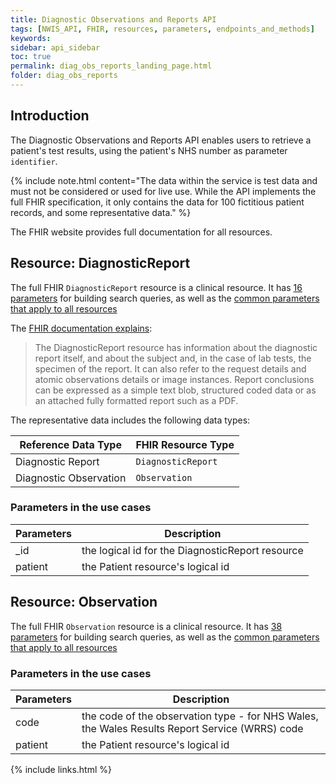 ```yaml
---
title: Diagnostic Observations and Reports API
tags: [NWIS_API, FHIR, resources, parameters, endpoints_and_methods]
keywords: 
sidebar: api_sidebar
toc: true
permalink: diag_obs_reports_landing_page.html
folder: diag_obs_reports
---
```


## Introduction 

The Diagnostic Observations and Reports API enables users to retrieve a patient's test results, using the patient's NHS number as parameter `identifier`.

{% include note.html content="The data within the service is test data and must not be considered or used for live use. While the API implements the full FHIR specification, it only contains the data for 100 fictitious patient records, and some representative data." %}

The FHIR website provides full documentation for all resources.

## Resource: DiagnosticReport

The full FHIR `DiagnosticReport` resource is a clinical resource. It has [16 parameters](https://www.hl7.org/fhir/STU3/diagnosticreport.html) for building search queries, as well as the [common parameters that apply to all resources](https://www.hl7.org/fhir/STU3/search.html#all)

The [FHIR documentation explains](https://www.hl7.org/fhir/STU3/diagnosticreport.html#scope):

> The DiagnosticReport resource has information about the diagnostic report itself, and about the subject and, in the case of lab tests, the specimen of the report. It can also refer to the request details and atomic observations details or image instances. Report conclusions can be expressed as a simple text blob, structured coded data or as an attached fully formatted report such as a PDF.

The representative data includes the following data types:

| Reference Data Type | FHIR Resource Type | 
|-------|--------|
| Diagnostic Report  | `DiagnosticReport` |
| Diagnostic Observation | `Observation` |

### Parameters in the use cases

|Parameters | Description |
|-----|-----|
|_id | the logical id for the DiagnosticReport resource |
|patient | the Patient resource's logical id |

## Resource: Observation

The full FHIR `Observation` resource is a clinical resource. It has [38 parameters](https://www.hl7.org/fhir/STU3/observation.html) for building search queries, as well as the [common parameters that apply to all resources](https://www.hl7.org/fhir/STU3/search.html#all)

### Parameters in the use cases

|Parameters | Description |
|-----|-----|
|code | the code of the observation type - for NHS Wales, the Wales Results Report Service (WRRS) code |
|patient | the Patient resource's logical id |



{% include links.html %}